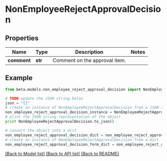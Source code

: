 # NonEmployeeRejectApprovalDecision


## Properties
Name | Type | Description | Notes
------------ | ------------- | ------------- | -------------
**comment** | **str** | Comment on the approval item. | 

## Example

```python
from beta.models.non_employee_reject_approval_decision import NonEmployeeRejectApprovalDecision

# TODO update the JSON string below
json = "{}"
# create an instance of NonEmployeeRejectApprovalDecision from a JSON string
non_employee_reject_approval_decision_instance = NonEmployeeRejectApprovalDecision.from_json(json)
# print the JSON string representation of the object
print NonEmployeeRejectApprovalDecision.to_json()

# convert the object into a dict
non_employee_reject_approval_decision_dict = non_employee_reject_approval_decision_instance.to_dict()
# create an instance of NonEmployeeRejectApprovalDecision from a dict
non_employee_reject_approval_decision_form_dict = non_employee_reject_approval_decision.from_dict(non_employee_reject_approval_decision_dict)
```
[[Back to Model list]](../README.md#documentation-for-models) [[Back to API list]](../README.md#documentation-for-api-endpoints) [[Back to README]](../README.md)


